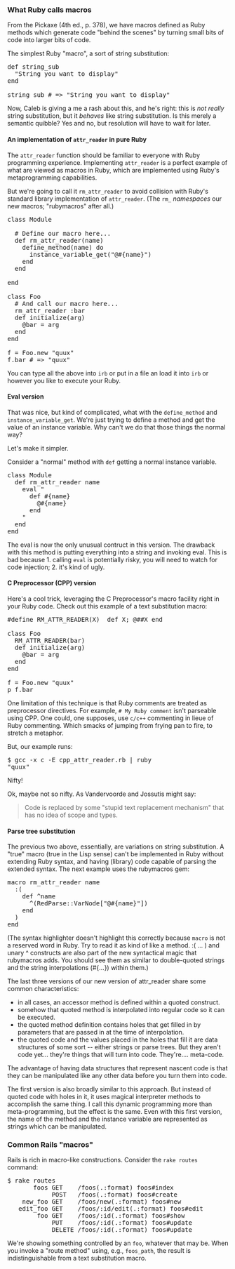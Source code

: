 
### What Ruby calls macros

From the Pickaxe (4th ed., p. 378), we have macros defined as 
Ruby methods which generate code "behind the scenes" by 
turning small bits of code into larger bits of code.


The simplest Ruby "macro", a sort of string substitution:


<pre class="brush:ruby">
def string_sub
  "String you want to display"
end

string_sub # => "String you want to display"
</pre>

Now, Caleb is giving a me a rash about this, and he's right: this is *not really* 
string substitution, but it *behaves* like string substitution. Is this merely
a semantic quibble? Yes and no, but resolution will have to wait for later.


#### An implementation of `attr_reader` in pure Ruby

The `attr_reader` function should be familiar to everyone with Ruby programming experience. 
Implementing `attr_reader` is a perfect example of what are viewed as macros in 
Ruby, which are implemented using Ruby's metaprogramming capabilities. 

But we're going to call it `rm_attr_reader` to avoid collision with
Ruby's standard library implementation of `attr_reader`. (The `rm_`
*namespaces* our new macros; "rubymacros" after all.) 

<pre class="brush:ruby">
class Module

  # Define our macro here...
  def rm_attr_reader(name)
    define_method(name) do
      instance_variable_get("@#{name}")
    end
  end

end

class Foo
  # And call our macro here...
  rm_attr_reader :bar
  def initialize(arg)
    @bar = arg
  end
end

f = Foo.new "quux"
f.bar # => "quux"
</pre>

You can type all the above into `irb` or put in a file an load it 
into `irb` or however you like to execute your Ruby. 


#### Eval version

That was nice, but kind of complicated, what with the `define_method`
and `instance_variable_get`. We're just trying to define a method and
get the value of an instance variable. Why can't we do that those 
things the normal way?

Let's make it simpler.

Consider a "normal" method with `def` getting a normal instance
variable.

<pre class="brush:ruby">
class Module
  def rm_attr_reader name
    eval "
      def #{name}
        @#{name}
      end
    "
  end
end
</pre>

The eval is now the only unusual contruct in this version.
The drawback with this method is putting everything into a string and
invoking eval. This is bad because 1. calling `eval` is potentially
risky, you will need to watch for code injection; 2. it's kind of ugly. 

#### C Preprocessor (CPP) version

Here's a cool trick, leveraging the C Preprocessor's macro facility
right in your Ruby code. Check out this example of a text substitution
macro:

<pre class="brush:ruby">
#define RM_ATTR_READER(X)  def X; @##X end

class Foo
  RM_ATTR_READER(bar)
  def initialize(arg)
    @bar = arg
  end 
end

f = Foo.new "quux"
p f.bar
</pre>

One limitation of this technique is that Ruby comments are treated as
preprocessor directives.  For example, `# My Ruby comment` isn't
parseable using CPP.  One could, one supposes, use `c/c++` commenting 
in lieue of Ruby commenting.  Which smacks of jumping from frying 
pan to fire, to stretch a metaphor.

But, our example runs: 

<pre class="brush:bash">
$ gcc -x c -E cpp_attr_reader.rb | ruby
"quux"
</pre>

Nifty!

Ok, maybe not so nifty. As Vandervoorde and Jossutis might say:

<blockquote>
Code is replaced by some "stupid text
replacement mechanism" that has no idea of scope and types.
</blockquote>

#### Parse tree substitution

The previous two above, essentially, are variations on string substitution. A
"true" macro (true in the Lisp sense) can't be implemented in Ruby
without extending Ruby syntax, and having (library) code capable of
parsing the extended syntax. The next example uses the rubymacros gem:

<pre class="brush:ruby">
macro rm_attr_reader name
  :(
    def ^name
      ^(RedParse::VarNode["@#{name}"])
    end
  )
end
</pre>

(The syntax highlighter doesn't highlight this correctly because `macro` is 
not a reserved word in Ruby. Try to read it as kind of like a method.
:( ... ) and unary ^ constructs are also part of the new syntactical magic 
that rubymacros adds. You should see them as similar to double-quoted strings
and the string interpolations (#{...}) within them.)

The last three versions of our new version of attr_reader share some common 
characteristics:
* in all cases, an accessor method is defined within a quoted construct.
* somehow that quoted method is interpolated into regular code so it can be 
  executed.
* the quoted method definition contains holes that get filled in by 
  parameters that are passed in at the time of interpolation.
* the quoted code and the values placed in the holes that fill it are data
  structures of some sort -- either strings or parse trees. But they aren't
  code yet... they're things that will turn into code. They're.... meta-code.


The advantage of having data structures that represent nascent code is that 
they can be manipulated like any other data before you turn them into code.

The first version is also broadly similar to this approach. But instead of
quoted code with holes in it, it uses magical interpreter methods to
accomplish the same thing. I call this dynamic programming more than 
meta-programming, but the effect is the same. Even with this first version,
the name of the method and the instance variable are represented as strings
which can be manipulated.

### Common Rails "macros"

Rails is rich in macro-like constructions. Consider the `rake routes`
command:

<pre class="brush:bash">
$ rake routes
       foos GET    /foos(.:format) foos#index
            POST   /foos(.:format) foos#create
    new_foo GET    /foos/new(.:format) foos#new
   edit_foo GET    /foos/:id/edit(.:format) foos#edit
        foo GET    /foos/:id(.:format) foos#show
            PUT    /foos/:id(.:format) foos#update
            DELETE /foos/:id(.:format) foos#update
</pre>

We're showing something controlled by an `foo`, whatever that may be.
When you invoke a "route method" using, e.g., `foos_path`, the result is
indistinguishable from a text substitution macro. 


